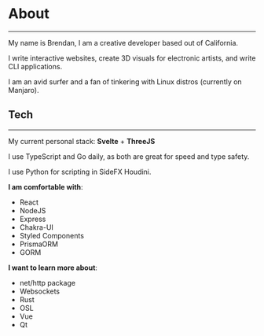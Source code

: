# About 
---

My name is Brendan, I am a creative developer based out of California. 

I write interactive websites, create 3D visuals for electronic artists, and write CLI applications.

I am an avid surfer and a fan of tinkering with Linux distros (currently on Manjaro).


## Tech
---
My current personal stack: **Svelte** + **ThreeJS**

I use TypeScript and Go daily, as both are great for speed and type safety.

I use Python for scripting in SideFX Houdini.

**I am comfortable with**: 
- React 
- NodeJS 
- Express
- Chakra-UI
- Styled Components
- PrismaORM
- GORM

**I want to learn more about**: 
- net/http package 
- Websockets
- Rust 
- OSL 
- Vue
- Qt



